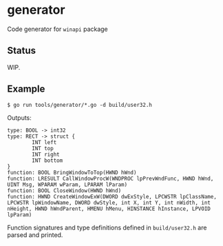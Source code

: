 # generator

Code generator for `winapi` package

## Status

WIP.

## Example

```
$ go run tools/generator/*.go -d build/user32.h
```

Outputs:
```
type: BOOL -> int32
type: RECT -> struct {
        INT left
        INT top
        INT right
        INT bottom
}
function: BOOL BringWindowToTop(HWND hWnd)
function: LRESULT CallWindowProcW(WNDPROC lpPrevWndFunc, HWND hWnd, UINT Msg, WPARAM wParam, LPARAM lParam)
function: BOOL CloseWindow(HWND hWnd)
function: HWND CreateWindowExW(DWORD dwExStyle, LPCWSTR lpClassName, LPCWSTR lpWindowName, DWORD dwStyle, int X, int Y, int nWidth, int nHeight, HWND hWndParent, HMENU hMenu, HINSTANCE hInstance, LPVOID lpParam)
```

Function signatures and type definitions defined in `build/user32.h` are parsed and printed.
